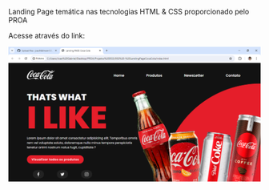 Landing Page temática nas tecnologias HTML & CSS proporcionado pelo PROA

Acesse através do link: 

<img src="img/preview.png">

